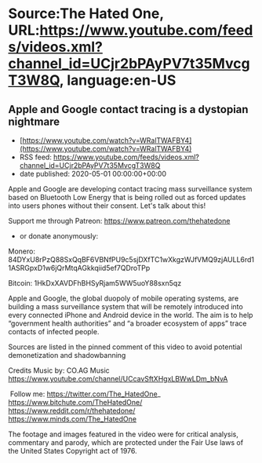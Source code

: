# Source:The Hated One, URL:https://www.youtube.com/feeds/videos.xml?channel_id=UCjr2bPAyPV7t35MvcgT3W8Q, language:en-US

## Apple and Google contact tracing is a dystopian nightmare
 - [https://www.youtube.com/watch?v=WRalTWAFBY4](https://www.youtube.com/watch?v=WRalTWAFBY4)
 - RSS feed: https://www.youtube.com/feeds/videos.xml?channel_id=UCjr2bPAyPV7t35MvcgT3W8Q
 - date published: 2020-05-01 00:00:00+00:00

Apple and Google are developing contact tracing mass surveillance system based on Bluetooth Low Energy that is being rolled out as forced updates into users phones without their consent. Let's talk about this!

Support me through Patreon: https://www.patreon.com/thehatedone 

- or donate anonymously:

Monero: 84DYxU8rPzQ88SxQqBF6VBNfPU9c5sjDXfTC1wXkgzWJfVMQ9zjAULL6rd11ASRGpxD1w6jQrMtqAGkkqiid5ef7QDroTPp

Bitcoin: 1HkDxXAVDFhBHSyRjam5WW5uoY88sxn5qz



Apple and Google, the global duopoly of mobile operating systems,
are building a mass surveillance system that will be remotely
introduced into every connected iPhone and Android device in the
world. The aim is to help “government health authorities” and “a
broader ecosystem of apps” trace contacts of infected people.

Sources are listed in the pinned comment of this video to avoid potential demonetization and shadowbanning


Credits
Music by: CO.AG Music https://www.youtube.com/channel/UCcavSftXHgxLBWwLDm_bNvA



 Follow me:
https://twitter.com/The_HatedOne_
https://www.bitchute.com/TheHatedOne/
https://www.reddit.com/r/thehatedone/
https://www.minds.com/The_HatedOne

The footage and images featured in the video were for critical analysis, commentary and parody, which are protected under the Fair Use laws of the United States Copyright act of 1976.

